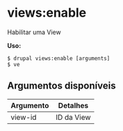 # views:enable
Habilitar uma View

**Uso:**
```
$ drupal views:enable [arguments] 
$ ve  
```

## Argumentos disponíveis
Argumento | Detalhes
---------|-------------
view-id | ID da View
